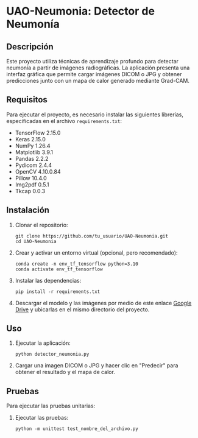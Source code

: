 # UAO-Neumonia: Detector de Neumonía

## Descripción

Este proyecto utiliza técnicas de aprendizaje profundo para detectar neumonía a partir de imágenes radiográficas. La aplicación presenta una interfaz gráfica que permite cargar imágenes DICOM o JPG y obtener predicciones junto con un mapa de calor generado mediante Grad-CAM.

## Requisitos

Para ejecutar el proyecto, es necesario instalar las siguientes librerías, especificadas en el archivo `requirements.txt`:
- TensorFlow 2.15.0
- Keras 2.15.0
- NumPy 1.26.4
- Matplotlib 3.9.1
- Pandas 2.2.2
- Pydicom 2.4.4
- OpenCV 4.10.0.84
- Pillow 10.4.0
- Img2pdf 0.5.1
- Tkcap 0.0.3

## Instalación

1. Clonar el repositorio:

   ```
   git clone https://github.com/tu_usuario/UAO-Neumonia.git
   cd UAO-Neumonia
   ```

2. Crear y activar un entorno virtual (opcional, pero recomendado):

   ```
   conda create -n env_tf_tensorflow python=3.10
   conda activate env_tf_tensorflow
   ```

3. Instalar las dependencias:

   ```
   pip install -r requirements.txt
   ```

4. Descargar el modelo y las imágenes por medio de este enlace [Google Drive](https://drive.google.com/drive/folders/13tel7QqV-ckvcpNUr0ic8j7Y49jlovX3?usp=sharing) y ubicarlas en el mismo directorio del proyecto.

## Uso

1. Ejecutar la aplicación:

   ```
   python detector_neumonia.py
   ```

2. Cargar una imagen DICOM o JPG y hacer clic en "Predecir" para obtener el resultado y el mapa de calor.

## Pruebas

Para ejecutar las pruebas unitarias:

1. Ejecutar las pruebas:

   ```
   python -m unittest test_nombre_del_archivo.py
   ```